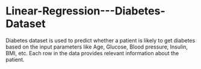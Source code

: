 # Linear-Regression---Diabetes-Dataset


Diabetes dataset is used to predict whether a patient is likely to get diabetes based on the input parameters like Age, Glucose, Blood pressure, Insulin, BMI, etc. 
Each row in the data provides relevant information about the patient.

